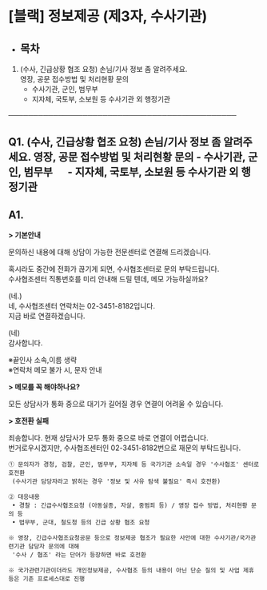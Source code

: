 # [블랙] 정보제공 (제3자, 수사기관)

* **목차**
  ------

1. (수사, 긴급상황 협조 요청) 손님/기사 정보 좀 알려주세요.  
   영장, 공문 접수방법 및 처리현황 문의  
   - 수사기관, 군인, 범무부  
   - 지자체, 국토부, 소보원 등 수사기관 외 행정기관

──────────────────────────────────────────────

**Q1. (수사, 긴급상황 협조 요청)** **손님/기사 정보 좀 알려주세요.** **영장, 공문 접수방법 및 처리현황 문의** **-** **수사기관, 군인, 범무부      - 지자체,** **국토부, 소보원 등 수사기관 외 행정기관**
---------------------------------------------------------------------------------------------------------------------------------------

**A1.**
-------

**> 기본안내**

문의하신 내용에 대해 상담이 가능한 전문센터로 연결해 드리겠습니다.

혹시라도 중간에 전화가 끊기게 되면, 수사협조센터로 문의 부탁드립니다.   
수사협조센터 직통번호를 미리 안내해 드릴 텐데, 메모 가능하실까요?

(네.)   
네, 수사협조센터 연락처는 02-3451-8182입니다.   
지금 바로 연결하겠습니다.

(네)  
감사합니다.

※끝인사 소속,이름 생략   
※연락처 메모 불가 시, 문자 안내

**> 메모를 꼭 해야하나요?**

모든 상담사가 통화 중으로 대기가 길어질 경우 연결이 어려울 수 있습니다.

**> 호전환 실패**

죄송합니다. 현재 상담사가 모두 통화 중으로 바로 연결이 어렵습니다.   
번거로우시겠지만, 수사협조센터인 02-3451-8182번으로 재문의 부탁드립니다.

```
① 문의자가 경청, 검찰, 군인, 범무부, 지자체 등 국가기관 소속일 경우 '수사협조' 센터로 호전환   
 (수사기관 담당자라고 밝히는 경우 '정보 및 사유 탐색 불필요' 즉시 호전환)  
  
② 대응내용  
 • 경찰 : 긴급수사협조요청 (아동실종, 자살, 중범죄 등) / 영장 접수 방법, 처리현황 문의 등   
 • 법무부, 군대, 철도청 등의 긴급 상황 협조 요청   
  
※ 영장, 긴급수사협조요청공문 등으로 정보제공 협조가 필요한 사안에 대한 수사기관/국가관련기관 담당자 문의에 대해  
 '수사 / 협조' 라는 단어가 등장하면 바로 호전환  
  
※ 국가관련기관이더라도 개인정보제공, 수사협조 등의 내용이 아닌 단순 질의 및 사업 제휴 등은 기존 프로세스대로 진행
```